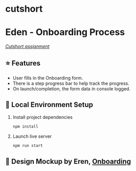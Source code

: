 # cutshort
# Eden - Onboarding Process 
[ *Cutshort assignment* ]()
<br/>
## ⭐ Features

- User fills in the Onboarding form.
- There is a step progress bar to help track the progress.
- On launch/completion, the form data in console logged.

## 🔧 Local Environment Setup

1. Install project dependencies
   ```bash
   npm install
   ```
1. Launch live server
   ```bash
   npm run start
   ```

## 🎨 Design Mockup by Eren, [Onboarding](https://dribbble.com/shots/15669113-Onboarding-Exploration)
